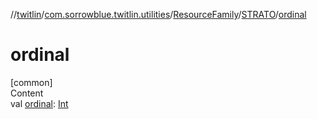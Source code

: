 //[twitlin](../../../index.md)/[com.sorrowblue.twitlin.utilities](../../index.md)/[ResourceFamily](../index.md)/[STRATO](index.md)/[ordinal](ordinal.md)



# ordinal  
[common]  
Content  
val [ordinal](ordinal.md): [Int](https://kotlinlang.org/api/latest/jvm/stdlib/kotlin/-int/index.html)  



